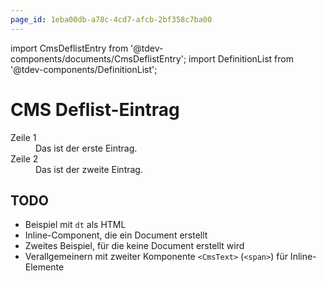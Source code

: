 ```yaml
---
page_id: 1eba00db-a78c-4cd7-afcb-2bf358c7ba00
---
```


import CmsDeflistEntry from '@tdev-components/documents/CmsDeflistEntry';
import DefinitionList from '@tdev-components/DefinitionList';

# CMS Deflist-Eintrag

<DefinitionList>
    <dt>Zeile 1</dt>
    <dd>Das ist der erste Eintrag.</dd>
    <dt>Zeile 2</dt>
    <dd>Das ist der zweite Eintrag.</dd>
    <CmsDeflistEntry id="21535ea1-47d9-4521-a7fa-392f06d08f0a" dt="CMS-Eintrag" />
</DefinitionList>

## TODO
- Beispiel mit `dt` als HTML
- Inline-Component, die ein Document erstellt
- Zweites Beispiel, für die keine Document erstellt wird
- Verallgemeinern mit zweiter Komponente `<CmsText>` (`<span>`) für Inline-Elemente
